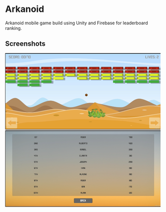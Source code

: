 # Arkanoid

Arkanoid mobile game build using Unity and Firebase for leaderboard ranking. 

## Screenshots

<img src="screenshots/screenshot-1.png" width="500"> <img src="screenshots/screenshot-2.png" width="500">
